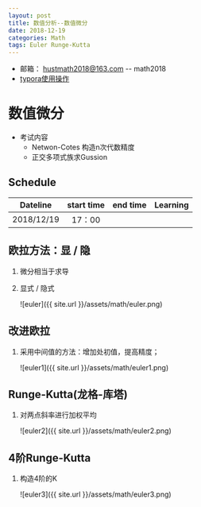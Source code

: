 ```yaml
---
layout: post
title: 数值分析--数值微分
date: 2018-12-19
categories: Math
tags: Euler Runge-Kutta
---
```


+ 邮箱： 	hustmath2018@163.com -- math2018
+ [typora使用操作](https://blog.csdn.net/WeiDelight/article/details/81011921)
# 数值微分

+ 考试内容
  + Netwon-Cotes 构造n次代数精度
  + 正交多项式族求Gussion


## Schedule

|Dateline|start time|end time|Learning|
|:-:|:-:|:-:|:-:|
|2018/12/19|17：00|||



## 欧拉方法：显 / 隐

1. 微分相当于求导

2. 显式 / 隐式

   ![euler]({{ site.url }}/assets/math/euler.png)

## 改进欧拉

1. 采用中间值的方法：增加处初值，提高精度；

   ![euler1]({{ site.url }}/assets/math/euler1.png)

## Runge-Kutta(龙格-库塔)

1. 对两点斜率进行加权平均

   ![euler2]({{ site.url }}/assets/math/euler2.png)

## 4阶Runge-Kutta

1. 构造4阶的K

   ![euler3]({{ site.url }}/assets/math/euler3.png)





